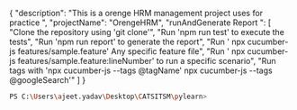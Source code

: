 {
  "description": "This is a orenge HRM management project uses for practice ",
  "projectName": "OrengeHRM",
  "runAndGenerate Report ": [
    "Clone the repository using 'git clone'",
    "Run 'npm run test' to execute the tests",
    "Run 'npm run report' to generate the report",
    "Run ' npx cucumber-js features/sample.feature' Any specific feature file",
    "Run ' npx cucumber-js features/sample.feature:lineNumber' to run a specific scenario",
    "Run tags with 'npx cucumber-js --tags @tagName' npx cucumber-js --tags @googleSearch'"
  ]
}

```sh
PS C:\Users\ajeet.yadav\Desktop\CATSITSM\pylearn> 
```